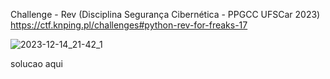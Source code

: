 Challenge - Rev (Disciplina Segurança Cibernética - PPGCC UFSCar 2023) 
https://ctf.knping.pl/challenges#python-rev-for-freaks-17

![2023-12-14_21-42_1](https://github.com/stnert/cybersec-rev-pres/assets/48295298/9c2397f2-9507-412d-b67a-e1ee2f7863e2)



solucao aqui
